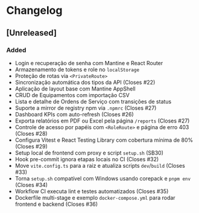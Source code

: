 # Changelog

## [Unreleased]

### Added

- Login e recuperação de senha com Mantine e React Router
- Armazenamento de tokens e role no `localStorage`
- Proteção de rotas via `<PrivateRoute>`
- Sincronização automática dos tipos da API (Closes #22)
- Aplicação de layout base com Mantine AppShell
- CRUD de Equipamentos com importação CSV
- Lista e detalhe de Ordens de Serviço com transições de status
- Suporte a mirror de registry npm via `.npmrc` (Closes #27)
- Dashboard KPIs com auto-refresh (Closes #26)
- Exporta relatórios em PDF ou Excel pela página `/reports` (Closes #27)
- Controle de acesso por papéis com `<RoleRoute>` e página de erro 403 (Closes #28)
- Configura Vitest e React Testing Library com cobertura mínima de 80% (Closes #29)
- Setup local de frontend com proxy e script `setup.sh` (SB30)
- Hook pre-commit ignora etapas locais no CI (Closes #32)
- Move `vite.config.ts` para a raiz e atualiza scripts `dev`/`build` (Closes #33)
- Torna `setup.sh` compatível com Windows usando corepack e `pnpm env` (Closes #34)
- Workflow CI executa lint e testes automatizados (Closes #35)
- Dockerfile multi-stage e exemplo `docker-compose.yml` para rodar frontend e backend (Closes #36)
